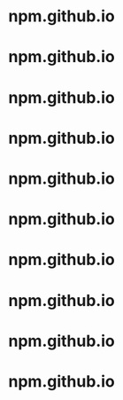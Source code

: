 # npm.github.io
# npm.github.io
# npm.github.io
# npm.github.io
# npm.github.io
# npm.github.io
# npm.github.io
# npm.github.io
# npm.github.io
# npm.github.io
